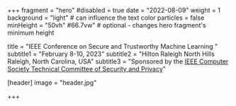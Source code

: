 +++
fragment = "hero"
#disabled = true
date = "2022-08-09"
weight = 1
background = "light" # can influence the text color
particles = false
minHeight = "50vh" #66.7vw" # optional - changes hero fragment's minimum height

title = "IEEE Conference on Secure and Trustworthy Machine Learning "
subtitle1 = "February 8-10, 2023"
subtitle2 = "Hilton Raleigh North Hills<br>Raleigh, North Carolina, USA"
subtitle3 = "Sponsored by the [IEEE Computer Society Technical Committee of Security and Privacy](https://www.ieee-security.org/)"

[header]
  image = "header.jpg"

+++

